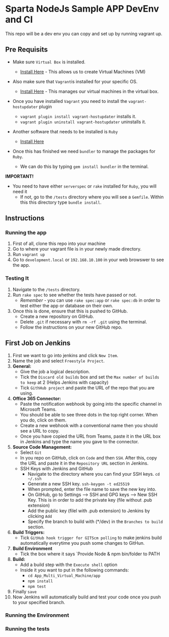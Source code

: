 # Sparta NodeJs Sample APP DevEnv and CI

This repo will be a dev env you can copy and set up by running vagrant up.

## Pre Requisits
* Make sure `Virtual Box` is installed.
    - [Install Here](https://www.virtualbox.org/wiki/Downloads) - This allows us to create Virtual Machines (VM)
* Also make sure that `Vagrant`is installed for your specific OS.
    - [Install Here](https://www.vagrantup.com/downloads.html) - This manages our virtual machines in the virtual box.
* Once you have installed `Vagrant` you need to install the `vagrant-hostupdater` plugin
    - `vagrant plugin install vagrant-hostupdater` installs it.
    - `vagrant plugin uninstall vagrant-hostupdater` uninstalls it.

* Another software that needs to be installed is `Ruby`
    - [Install Here](https://www.ruby-lang.org/en/downloads/)
* Once this has finished we need `bundler` to manage the packages for `Ruby`.
    - We can do this by typing `gem install bundler` in the terminal.


**IMPORTANT!**

* You need to have either `serverspec` or `rake` installed for `Ruby`, you will need it
    - If not, go to the `/tests` directory where you will see a `Gemfile`. Within this this directory type `bundle install`.



## Instructions
### Running the app
1. First of all, clone this repo into your machine
2. Go to where your vagrant file is in your newly made directory.
3. Run `vagrant up`
4. Go to `development.local` or `192.168.10.100` in your web browswer to see the app.
### Testing It
1. Navigate to the `/tests` directory.
2. Run `rake spec` to see whether the tests have passed or not.
    - *Remember* - you can use `rake spec:app` or `rake spec:db` in order to test either the app or database on their own.
3. Once this is done, ensure that this is pushed to GitHub.
    - Create a new repository on GitHub.
    - Delete `.git` if necessary with `rm -rf .git` using the terminal.
    - Follow the instructions on your new GitHub repo.

## First Job on Jenkins
1. First we want to go into jenkins and click `New Item`.
2. Name the job and select `Freestyle Project`.
3. **General:**
    - Give the job a logical description.
    - Tick the `Discard old builds` box and set the `Max number of builds to keep` at 2 (Helps Jenkins with capacity)
    - Tick `GithHub project` and paste the URL of the repo that you are using.
4. **Office 365 Connector:**
    - Paste the notification webhook by going into the specific channel in Microsoft Teams.
    - You should be able to see three dots in the top right corner. When you do, click on them.
    - Create a new webhook with a conventional name then you should see a URL to copy.
    - Once you have copied the URL from Teams, paste it in the URL box in Jenkins and type the name you gave to the connector.
5. **Source Code Management:**
    - Select `Git`
    - In you repo on GitHub, click on `Code` and then `SSH`. After this, copy the URL and paste it in the `Repository URL` section in Jenkins.
    - SSH Keys with Jenkins and GitHub
        - Navigate to the directory where you can find your SSH keys. `cd ~/.ssh`
        - Generate a new SSH key. `ssh-keygen -t ed25519`
        - When prompted, enter the file name to save the new key into.
        - On GitHub, go to Settings --> SSH and GPG keys --> New SSH Key. This is in order to add the private key (file without .pub extension)
        - Add the public key (filel with .pub extension) to Jenkins by clicking `Add`
        - Specify the branch to build with (*/dev) in the `Branches to build` section.
6. **Build Triggers:**
    - Tick `GitHub hook trigger for GITScm polling` to make jenkins build automatically everytime you push some changes to GitHun.
7. **Build Environment**
    - Tick the box where it says `Provide Node & npm bin/folder to PATH
8. **Build:**
    - Add a build step with the `Execute shell` option
    - Inside it you want to put in the following commands:
        - `cd App_Multi_Virtual_Machine/app`
        - `npm install`
        - `npm test`
9. Finally `save`
10. Now Jenkins will automatically build and test your code once you push to your specified branch.

        

### Running the Environment
### Running the tests